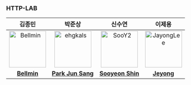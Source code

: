 ### HTTP-LAB


| <center> 김종민 </center> | <center> 박준상 </center> | <center> 신수연 </center> | <center> 이제용 </center> |
|:---:|:---:|:---:|:---:|
| <img src="https://avatars.githubusercontent.com/u/71818636?v=4" width="100px;" alt="Bellmin"/> | <img src="https://avatars.githubusercontent.com/u/145450976?v=4" width="100px;" alt="ehgkals"/> | <img src="https://avatars.githubusercontent.com/u/101343915?v=4" width="100px;" alt="SooY2"/> | <img src="https://avatars.githubusercontent.com/u/104718158?v=4" width="100px;" alt="JayongLee"/> |
| <div align="center"><a href="https://github.com/rlajm1203"><b>Bellmin</b></a></div> | <div align="center"><a href="https://github.com/ehgkals"><b> Park Jun Sang </b></a></div> | <div align="center"><a href="https://github.com/SooY2"><b> Sooyeon Shin </b></a></div> | <div align="center"><a href="https://github.com/JayongLEE"><b>Jeyong</b></a></div> |
